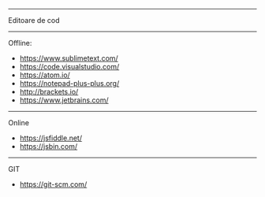 ___
Editoare de cod
___
Offline:
+ https://www.sublimetext.com/
+ https://code.visualstudio.com/
+ https://atom.io/
+ https://notepad-plus-plus.org/
+ http://brackets.io/
+ https://www.jetbrains.com/
___ 
Online
+ https://jsfiddle.net/
+ https://jsbin.com/

___
GIT
+ https://git-scm.com/
